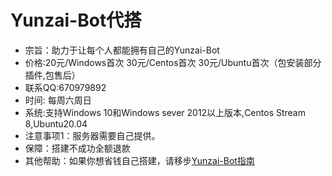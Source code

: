 # Yunzai-Bot代搭

- 宗旨：助力于让每个人都能拥有自己的Yunzai-Bot
- 价格:20元/Windows首次 30元/Centos首次 30元/Ubuntu首次（包安装部分插件,包售后）
- 联系QQ:670979892
- 时间: 每周六周日
- 系统:支持Windows 10和Windows sever 2012以上版本,Centos Stream 8,Ubuntu20.04
- 注意事项1：服务器需要自己提供。
- 保障：搭建不成功全额退款
- 其他帮助：如果你想省钱自己搭建，请移步[Yunzai-Bot指南](https://gitee.com/lin-zhi-xuan/eihei)
